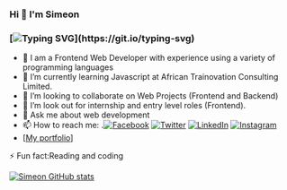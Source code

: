 ### Hi  👋 I'm  Simeon 

### [![Typing SVG](https://readme-typing-svg.herokuapp.com?font=comfortaa&color=016EEA&size=24&width=500&lines=Welcome+to+my+github;Aspiring+Full-Stack+Developer;and+Technopreneur!;Nice+to+meet+you...)](https://git.io/typing-svg)

- 🔭  I am a  Frontend Web Developer with experience using a variety of programming languages
- 🌱 I’m currently learning Javascript at African Trainovation Consulting Limited.
- 👯 I’m looking to collaborate on Web Projects (Frontend and Backend)
- 🤔 I’m look out for internship and entry level roles (Frontend).
- 💬 Ask me about web development
- 📫 How to reach me: .[![Facebook](https://img.shields.io/badge/Facebook-%231877F2.svg?&style=for-the-badge&logo=facebook&logoColor=white)](https://facebook.com/ojetolaolawale.simeon) [![Twitter](https://img.shields.io/badge/Twitter-%231DA1F2.svg?&style=for-the-badge&logo=twitter&logoColor=white)](https://twitter.com/@OjaySimeon) [![LinkedIn](https://img.shields.io/badge/LinkedIn-%230077B5.svg?&style=for-the-badge&logo=linkedin&logoColor=white)](https://www.linkedin.com/in/ojetola-simeon-6328111a4/) [![Instagram](https://img.shields.io/badge/Instagram-E4405F?style=for-the-badge&logo=instagram&logoColor=white)](https://instagram.com/o_jay_simeon)
- [[My portfolio](https://simeonmyprofile.netlify.app/home")]


⚡ Fun fact:Reading and coding

[![Simeon GitHub stats](https://github-readme-stats.vercel.app/api?username=Simeon09)](https://github.com/Simeon09/github-readme-stats)
